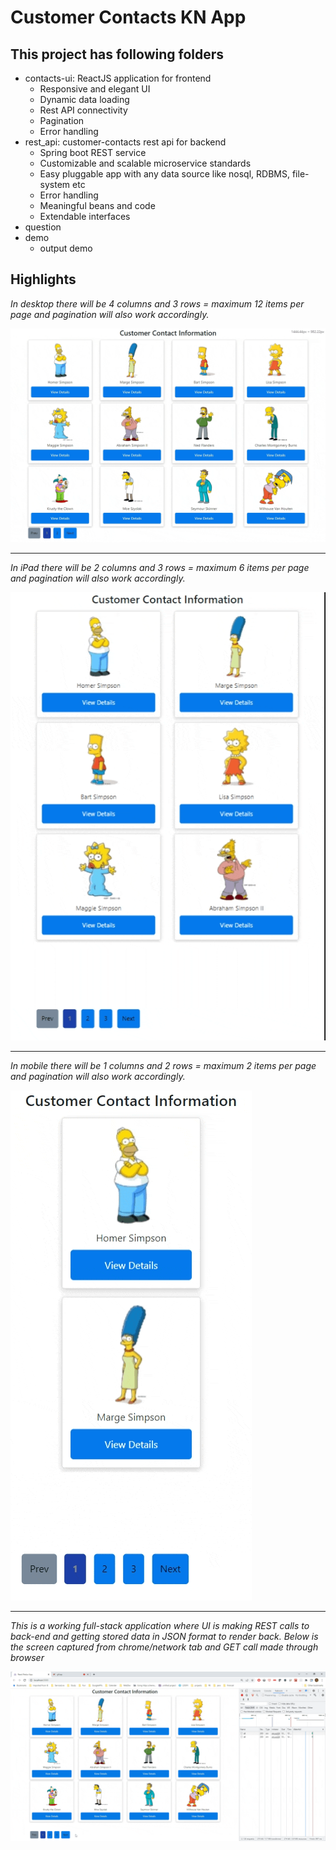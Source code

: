 # Customer Contacts KN App

## This project has following folders
- contacts-ui: ReactJS application for frontend
    - Responsive and elegant UI
    - Dynamic data loading
    - Rest API connectivity
    - Pagination
    - Error handling
- rest_api: customer-contacts rest api for backend
    - Spring boot REST service
    - Customizable and scalable microservice standards
    - Easy pluggable app with any data source like nosql, RDBMS, file-system etc
    - Error handling
    - Meaningful beans and code
    - Extendable interfaces
- question
- demo
    - output demo


## Highlights

*In desktop there will be 4 columns and 3 rows = maximum 12 items per page and pagination will also work accordingly.*

![desktop-gif](./demo/Desktop.gif)
<hr>

*In iPad there will be 2 columns and 3 rows = maximum 6 items per page and pagination will also work accordingly.*

![ipad-gif](./demo/iPad.gif)
<hr>

*In mobile there will be 1 columns and 2 rows = maximum 2 items per page and pagination will also work accordingly.*

![iphone-gif](./demo/iPhone.gif)
<hr>

*This is a working full-stack application where UI is making REST calls to back-end and getting stored data in JSON format to render back. Below is the screen captured from chrome/network tab and GET call made through browser*

![network-gif](./demo/network_calls.gif)